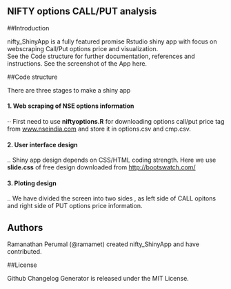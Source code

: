 ## NIFTY options CALL/PUT analysis
##Introduction

nifty_ShinyApp is a fully featured promise Rstudio shiny app with focus on webscraping Call/Put options price and visualization. <br />
See the Code structure for further documentation, references and instructions. See the screenshot of the App here. <br />

##Code structure

There are three stages to make a shiny app  <br />
#### 1. Web scraping of NSE options information  <br />
⋅⋅ First need to use **niftyoptions.R** for downloading options call/put price tag from www.nseindia.com and store it 
in options.csv and cmp.csv. <br />
#### 2. User interface design <br />
.. Shiny app design depends on CSS/HTML coding strength. Here we use **slide.css** of free design downloaded from http://bootswatch.com/  <br />
#### 3. Ploting design <br />
.. We have divided the screen into two sides , as left side of CALL opitons and right side of PUT options price information.

## Authors

Ramanathan Perumal (@ramamet) created nifty_ShinyApp and have contributed.

##License

Github Changelog Generator is released under the MIT License.
